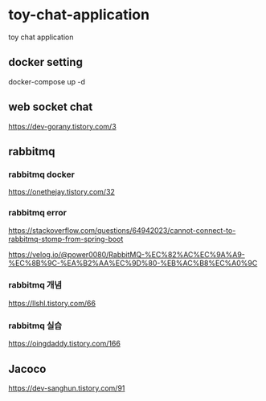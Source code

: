 # toy-chat-application
toy chat application

## docker setting
docker-compose up -d

## web socket chat
https://dev-gorany.tistory.com/3

## rabbitmq 
### rabbitmq docker
https://onethejay.tistory.com/32

### rabbitmq error
https://stackoverflow.com/questions/64942023/cannot-connect-to-rabbitmq-stomp-from-spring-boot

https://velog.io/@power0080/RabbitMQ-%EC%82%AC%EC%9A%A9-%EC%8B%9C-%EA%B2%AA%EC%9D%80-%EB%AC%B8%EC%A0%9C

### rabbitmq 개념
https://llshl.tistory.com/66

### rabbitmq 실습
https://oingdaddy.tistory.com/166 <br>

## Jacoco
https://dev-sanghun.tistory.com/91

